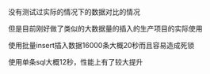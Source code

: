 ##

没有测试过实际的情况下的数据对比的情况

但是目前刚好做了类似的大数据量的插入的生产项目的实际使用

使用批量insert插入数据16000条大概20秒而且容易造成死锁

使用单条sql大概12秒，性能上有了较大提升
